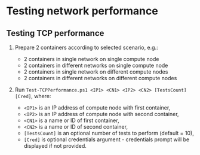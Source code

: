 # Testing network performance

## Testing TCP performance

1. Prepare 2 containers according to selected scenario, e.g.:

    * 2 containers in single network on single compute node
    * 2 containers in different networks on single compute node
    * 2 containers in single network on different compute nodes
    * 2 containers in different networks on different compute nodes

2. Run `Test-TCPPerformance.ps1 <IP1> <CN1> <IP2> <CN2> [TestsCount] [Cred]`, where:

    * `<IP1>` is an IP address of compute node with first container,
    * `<IP2>` is an IP address of compute node with second container,
    * `<CN1>` is a name or ID of first container,
    * `<CN2>` is a name or ID of second container,
    * `[TestsCount]` is an optional number of tests to perform (default = 10),
    * `[Cred]` is optional credentials argument - credentials prompt will be displayed if not provided.

